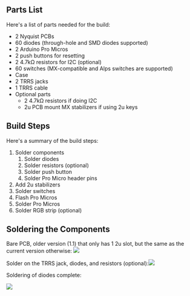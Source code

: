## 

## Parts List

Here's a list of parts needed for the build:

* 2 Nyquist PCBs
* 60 diodes \(through-hole and SMD diodes supported\)
* 2 Arduino Pro Micros
* 2 push buttons for resetting
* 2 4.7kΩ resistors for I2C \(optional\)
* 60 switches \(MX-compatible and Alps switches are supported\)
* Case
* 2 TRRS jacks
* 1 TRRS cable
* Optional parts
  * 2 4.7kΩ resistors if doing I2C
  * 2u PCB mount MX stabilizers if using 2u keys

## Build Steps

Here's a summary of the build steps:

1. Solder components
   1. Solder diodes
   2. Solder resistors \(optional\)
   3. Solder push button
   4. Solder Pro Micro header pins
2. Add 2u stabilizers
3. Solder switches
4. Flash Pro Micros
5. Solder Pro Micros
6. Solder RGB strip \(optional\)

## Soldering the Components

Bare PCB, older version \(1.1\) that only has 1 2u slot, but the same as the current version otherwise: ![](http://i.imgur.com/UnRgaYM.jpg)

Solder on the TRRS jack, diodes, and resistors \(optional\):![](http://i.imgur.com/UVY8ShN.jpg)

Soldering of diodes complete:

![](http://i.imgur.com/PxDnA8H.jpg)



